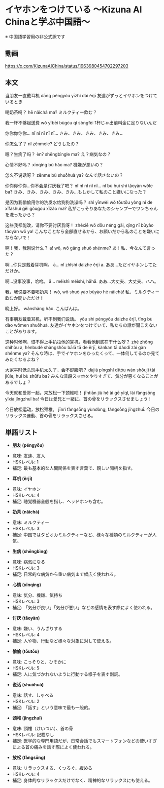 # イヤホンをつけている 〜Kizuna AI Chinaと学ぶ中国語〜
※ 中国語学習用の非公式訳です

## 動画
https://x.com/KizunaAIChina/status/1963980454702297203

## 本文

当朋友一直戴耳机
dāng péngyǒu yīzhí dài ěrjī
友達がずっとイヤホンをつけているとき

喝奶茶吗？
hē nǎichá ma?
ミルクティー飲む？

我一杯不够起送费
wǒ yībēi bùgòu qǐ sòngfèi
1杯じゃ出前料金に足りないんだ

你你你你你…
nǐ nǐ nǐ nǐ nǐ…
きみ、きみ、きみ、きみ、きみ…

你怎么了？
nǐ zěnmele?
どうしたの？

嗯？生病了吗？
èn? shēngbìngle ma?
え？病気なの？

心情不好吗？
xīnqíng bù hǎo ma?
機嫌が悪いの？

怎么不说话呀？
zěnme bù shuōhuà ya?
なんで話さないの？

你你你你你…你不会是讨厌我了吧？
nǐ nǐ nǐ nǐ nǐ… nǐ bù huì shì tǎoyàn wǒle ba?
きみ、きみ、きみ、きみ、きみ…もしかして私のこと嫌いになった？

是因为我偷偷用你的洗发水给狗狗洗澡吗？
shì yīnwèi wǒ tōutōu yòng nǐ de xǐfàshuǐ gěi gǒugou xǐzǎo ma?
私がこっそりあなたのシャンプーでワンちゃんを洗ったから？

这些我都能改，请你不要讨厌我呀！
zhèxiē wǒ dōu néng gǎi, qǐng nǐ bùyào tǎoyàn wǒ ya!
こんなことなら全部直せるから、お願いだから私のことを嫌いにならないで！

啊！我，我刚说什么？
a! wǒ, wǒ gāng shuō shénme?
あ！私、今なんて言った？

啊…你只是戴着耳机啊。
ā… nǐ zhǐshì dàizhe ěrjī a.
ああ…ただイヤホンしてただけか。

啊…没事没事，哈哈。
ā… méishì méishì, hāhā.
ああ…大丈夫、大丈夫、ハハ。

我，我说要不要喝奶茶！
wǒ, wǒ shuō yào bùyào hē nǎichá!
私、ミルクティー飲むか聞いただけ！

晚上好。
wǎnshàng hǎo.
こんばんは。

有事朋友戴着耳机，听不到我们说话。
yǒu shí péngyǒu dàizhe ěrjī, tīng bù dào wǒmen shuōhuà.
友達がイヤホンをつけていて、私たちの話が聞こえないことがあります。

这种时候啊，恨不得上手扒拉他的耳机，看看他到底在干什么呀？
zhè zhǒng shíhòu a, hènbudé shàngshǒu bālā tā de ěrjī, kànkan tā dàodǐ zài gàn shénme ya?
そんな時は、手でイヤホンをひったくって、一体何してるのか見てみたくなるよね？

大家平时低头玩手机太久了，会不舒服吧？
dàjiā píngshí dītóu wán shǒujī tài jiǔle, huì bù shūfu ba?
みんな普段スマホをやりすぎて、気分が悪くなることがあるでしょ？

今天就和爱哥一起，来放松一下颈椎吧！
jīntiān jiù hé ài gē yīqǐ, lái fàngsōng yīxià jǐngzhuī ba!
今日は愛兄と一緒に、首の骨をリラックスさせましょう！

今日放松运动，放松颈椎。
jīnrì fàngsōng yùndòng, fàngsōng jǐngzhuī.
今日のリラックス運動、首の骨をリラックスさせる。

## 単語リスト

* **朋友 (péngyǒu)**
- 意味: 友達、友人
- HSKレベル: 1
- 補足: 最も基本的な人間関係を表す言葉で、親しい間柄を指す。

* **耳机 (ěrjī)**
- 意味: イヤホン
- HSKレベル: 4
- 補足: 聴覚機器全般を指し、ヘッドホンも含む。

* **奶茶 (nǎichá)**
- 意味: ミルクティー
- HSKレベル: 3
- 補足: 中国ではタピオカミルクティーなど、様々な種類のミルクティーが人気。

* **生病 (shēngbìng)**
- 意味: 病気になる
- HSKレベル: 3
- 補足: 日常的な病気から重い病気まで幅広く使われる。

* **心情 (xīnqíng)**
- 意味: 気分、機嫌、気持ち
- HSKレベル: 3
- 補足: 「気分が良い」「気分が悪い」などの感情を表す際によく使われる。

* **讨厌 (tǎoyàn)**
- 意味: 嫌い、うんざりする
- HSKレベル: 4
- 補足: 人や物、行動など様々な対象に対して使える。

* **偷偷 (tōutōu)**
- 意味: こっそりと、ひそかに
- HSKレベル: 5
- 補足: 人に気づかれないように行動する様子を表す副詞。

* **说话 (shuōhuà)**
- 意味: 話す、しゃべる
- HSKレベル: 2
- 補足: 「話す」という意味で最も一般的。

* **颈椎 (jǐngzhuī)**
- 意味: 頸椎（けいつい）、首の骨
- HSKレベル: 記載なし
- 補足: 医学的な専門用語だが、日常会話でもスマートフォンなどの使いすぎによる首の痛みを話す際によく使われる。

* **放松 (fàngsōng)**
- 意味: リラックスする、くつろぐ、緩める
- HSKレベル: 4
- 補足: 身体的なリラックスだけでなく、精神的なリラックスにも使える。

